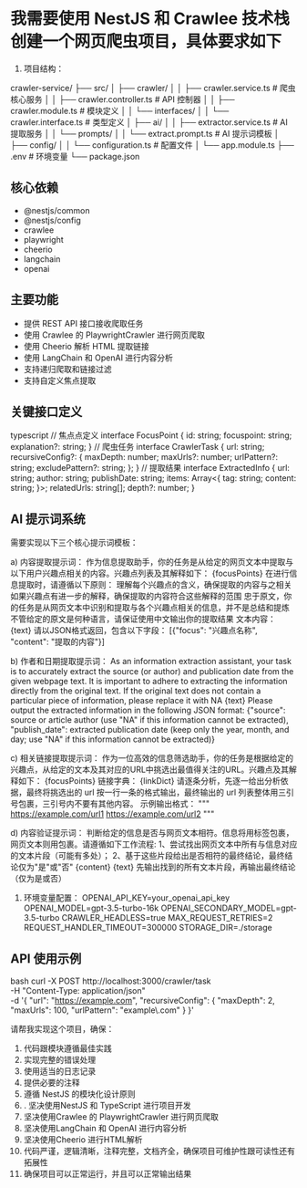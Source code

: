 # 我需要使用 NestJS 和 Crawlee 技术栈创建一个网页爬虫项目，具体要求如下

1. 项目结构：

crawler-service/
├── src/
│ ├── crawler/
│ │ ├── crawler.service.ts # 爬虫核心服务
│ │ ├── crawler.controller.ts # API 控制器
│ │ ├── crawler.module.ts # 模块定义
│ │ └── interfaces/
│ │ └── crawler.interface.ts # 类型定义
│ ├── ai/
│ │ ├── extractor.service.ts # AI 提取服务
│ │ └── prompts/
│ │ └── extract.prompt.ts # AI 提示词模板
│ ├── config/
│ │ └── configuration.ts # 配置文件
│ └── app.module.ts
├── .env # 环境变量
└── package.json

## 核心依赖

- @nestjs/common
- @nestjs/config
- crawlee
- playwright
- cheerio
- langchain
- openai

## 主要功能

- 提供 REST API 接口接收爬取任务
- 使用 Crawlee 的 PlaywrightCrawler 进行网页爬取
- 使用 Cheerio 解析 HTML 提取链接
- 使用 LangChain 和 OpenAI 进行内容分析
- 支持递归爬取和链接过滤
- 支持自定义焦点提取

## 关键接口定义

typescript
// 焦点点定义
interface FocusPoint {
id: string;
focuspoint: string;
explanation?: string;
}
// 爬虫任务
interface CrawlerTask {
url: string;
recursiveConfig?: {
maxDepth: number;
maxUrls?: number;
urlPattern?: string;
excludePattern?: string;
};
}
// 提取结果
interface ExtractedInfo {
url: string;
author: string;
publishDate: string;
items: Array<{
tag: string;
content: string;
}>;
relatedUrls: string[];
depth?: number;
}

## AI 提示词系统

需要实现以下三个核心提示词模板：

a) 内容提取提示词：
作为信息提取助手，你的任务是从给定的网页文本中提取与以下用户兴趣点相关的内容。兴趣点列表及其解释如下：
{focusPoints}
在进行信息提取时，请遵循以下原则：
理解每个兴趣点的含义，确保提取的内容与之相关
如果兴趣点有进一步的解释，确保提取的内容符合这些解释的范围
忠于原文，你的任务是从网页文本中识别和提取与各个兴趣点相关的信息，并不是总结和提炼
不管给定的原文是何种语言，请保证使用中文输出你的提取结果
文本内容：
{text}
请以JSON格式返回，包含以下字段：
[{"focus": "兴趣点名称", "content": "提取的内容"}]

b) 作者和日期提取提示词：
As an information extraction assistant, your task is to accurately extract the source (or author) and publication date from the given webpage text. It is important to adhere to extracting the information directly from the original text. If the original text does not contain a particular piece of information, please replace it with NA
<text>
{text}
</text>
Please output the extracted information in the following JSON format:
{"source": source or article author (use "NA" if this information cannot be extracted), "publish_date": extracted publication date (keep only the year, month, and day; use "NA" if this information cannot be extracted)}

c) 相关链接提取提示词：
作为一位高效的信息筛选助手，你的任务是根据给定的兴趣点，从给定的文本及其对应的URL中挑选出最值得关注的URL。兴趣点及其解释如下：
{focusPoints}
链接字典：
{linkDict}
请逐条分析，先逐一给出分析依据，最终将挑选出的 url 按一行一条的格式输出，最终输出的 url 列表整体用三引号包裹，三引号内不要有其他内容。
示例输出格式：
"""
https://example.com/url1
https://example.com/url2
"""

d) 内容验证提示词：
判断给定的信息是否与网页文本相符。信息将用标签<info></info>包裹，网页文本则用<text></text>包裹。请遵循如下工作流程:
1、尝试找出网页文本中所有与信息对应的文本片段（可能有多处）；
2、基于这些片段给出是否相符的最终结论，最终结论仅为"是"或"否"
<info>
{content}
</info>
<text>
{text}
</text>
先输出找到的所有文本片段，再输出最终结论（仅为是或否）

1. 环境变量配置：
OPENAI_API_KEY=your_openai_api_key
OPENAI_MODEL=gpt-3.5-turbo-16k
OPENAI_SECONDARY_MODEL=gpt-3.5-turbo
CRAWLER_HEADLESS=true
MAX_REQUEST_RETRIES=2
REQUEST_HANDLER_TIMEOUT=300000
STORAGE_DIR=./storage

## API 使用示例

bash
curl -X POST http://localhost:3000/crawler/task \
-H "Content-Type: application/json" \
-d '{
"url": "https://example.com",
"recursiveConfig": {
"maxDepth": 2,
"maxUrls": 100,
"urlPattern": "example\\.com"
}
}'

请帮我实现这个项目，确保：

1. 代码跟模块遵循最佳实践
2. 实现完整的错误处理
3. 使用适当的日志记录
4. 提供必要的注释
5. 遵循 NestJS 的模块化设计原则
6. . 坚决使用NestJS 和 TypeScript 进行项目开发
7. 坚决使用Crawlee 的 PlaywrightCrawler 进行网页爬取
8. 坚决使用LangChain 和 OpenAI 进行内容分析
9. 坚决使用Cheerio 进行HTML解析
10. 代码严谨，逻辑清晰，注释完整，文档齐全，确保项目可维护性跟可读性还有拓展性
11. 确保项目可以正常运行，并且可以正常输出结果